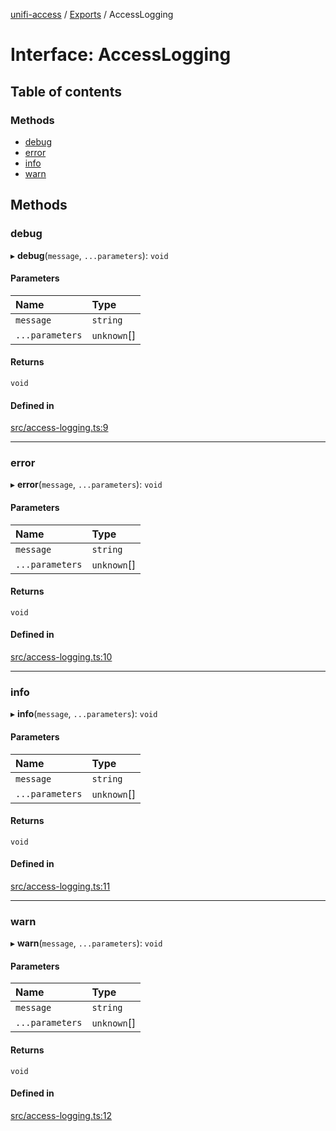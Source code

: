 [unifi-access](../README.md) / [Exports](../modules.md) / AccessLogging

# Interface: AccessLogging

## Table of contents

### Methods

- [debug](AccessLogging.md#debug)
- [error](AccessLogging.md#error)
- [info](AccessLogging.md#info)
- [warn](AccessLogging.md#warn)

## Methods

### debug

▸ **debug**(`message`, `...parameters`): `void`

#### Parameters

| Name | Type |
| :------ | :------ |
| `message` | `string` |
| `...parameters` | `unknown`[] |

#### Returns

`void`

#### Defined in

[src/access-logging.ts:9](https://github.com/hjdhjd/unifi-access/blob/870bfaa/src/access-logging.ts#L9)

___

### error

▸ **error**(`message`, `...parameters`): `void`

#### Parameters

| Name | Type |
| :------ | :------ |
| `message` | `string` |
| `...parameters` | `unknown`[] |

#### Returns

`void`

#### Defined in

[src/access-logging.ts:10](https://github.com/hjdhjd/unifi-access/blob/870bfaa/src/access-logging.ts#L10)

___

### info

▸ **info**(`message`, `...parameters`): `void`

#### Parameters

| Name | Type |
| :------ | :------ |
| `message` | `string` |
| `...parameters` | `unknown`[] |

#### Returns

`void`

#### Defined in

[src/access-logging.ts:11](https://github.com/hjdhjd/unifi-access/blob/870bfaa/src/access-logging.ts#L11)

___

### warn

▸ **warn**(`message`, `...parameters`): `void`

#### Parameters

| Name | Type |
| :------ | :------ |
| `message` | `string` |
| `...parameters` | `unknown`[] |

#### Returns

`void`

#### Defined in

[src/access-logging.ts:12](https://github.com/hjdhjd/unifi-access/blob/870bfaa/src/access-logging.ts#L12)
